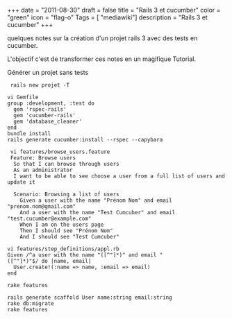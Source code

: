 +++
date = "2011-08-30"
draft = false
title = "Rails 3 et cucumber"
color = "green"
icon = "flag-o"
Tags = [ "mediawiki"]
description = "Rails 3 et cucumber"
+++

quelques notes sur la création d'un projet rails 3 avec des tests en
cucumber.

L'objectif c'est de transformer ces notes en un magifique Tutorial.

Générer un projet sans tests

     rails new projet -T

    vi Gemfile
    group :development, :test do
      gem 'rspec-rails'
      gem 'cucumber-rails'
      gem 'database_cleaner'
    end
    bundle install
    rails generate cucumber:install --rspec --capybara

     vi features/browse_users.feature
     Feature: Browse users
      So that I can browse through users
      As an administrator
      I want to be able to see choose a user from a full list of users and update it

      Scenario: Browsing a list of users
        Given a user with the name "Prénom Nom" and email "prenom.nom@gmail.com"
        And a user with the name "Test Cumcuber" and email "test.cucumber@example.com"
        When I am on the users page
        Then I should see "Prénom Nom"
        And I should see "Test Cumcuber"

    vi features/step_definitions/appl.rb
    Given /^a user with the name "([^"]*)" and email "([^"]*)"$/ do |name, email|
      User.create!(:name => name, :email => email)
    end

    rake features

    rails generate scaffold User name:string email:string
    rake db:migrate
    rake features
